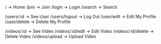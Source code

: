 


/ -> Home
/join -> Join
/login -> Login
/search -> Search

/users/:id -> See User
/users/logout -> Log Out
/user/edit -> Edit My Profile
/user/delete -> Delete My Profile

/videos/:id -> See Video
/videos/:id/edit -> Edit Video
/videos/:id/delete -> Delete Video
/videos/upload -> Upload Video
